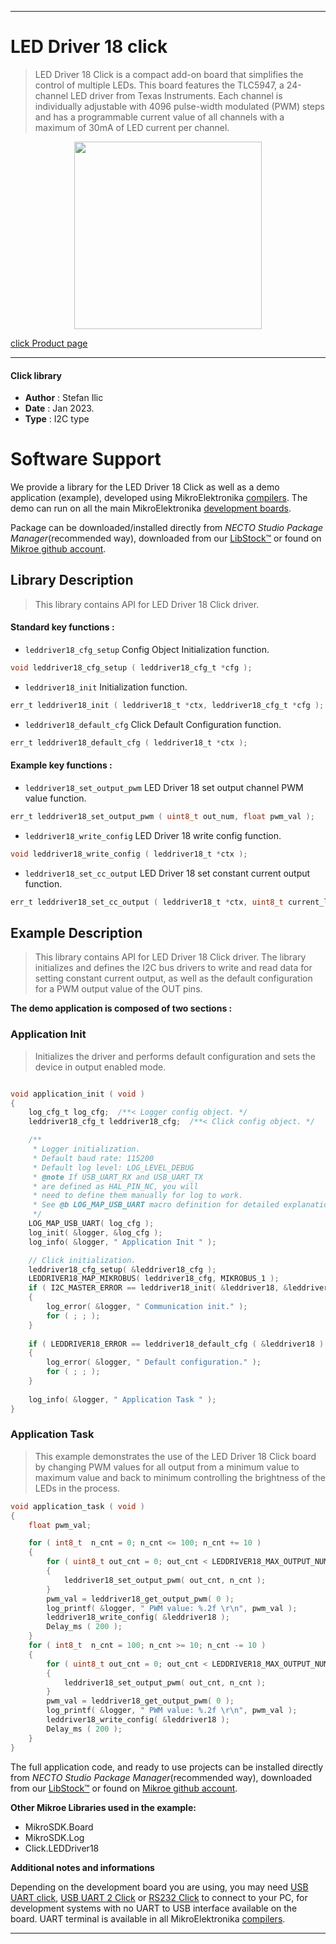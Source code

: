 
---
# LED Driver 18 click

> LED Driver 18 Click is a compact add-on board that simplifies the control of multiple LEDs. This board features the TLC5947, a 24-channel LED driver from Texas Instruments. Each channel is individually adjustable with 4096 pulse-width modulated (PWM) steps and has a programmable current value of all channels with a maximum of 30mA of LED current per channel.

<p align="center">
  <img src="https://download.mikroe.com/images/click_for_ide/leddriver18_click.png" height=300px>
</p>

[click Product page](https://www.mikroe.com/led-driver-18-click)

---


#### Click library

- **Author**        : Stefan Ilic
- **Date**          : Jan 2023.
- **Type**          : I2C type


# Software Support

We provide a library for the LED Driver 18 Click
as well as a demo application (example), developed using MikroElektronika
[compilers](https://www.mikroe.com/necto-studio).
The demo can run on all the main MikroElektronika [development boards](https://www.mikroe.com/development-boards).

Package can be downloaded/installed directly from *NECTO Studio Package Manager*(recommended way), downloaded from our [LibStock&trade;](https://libstock.mikroe.com) or found on [Mikroe github account](https://github.com/MikroElektronika/mikrosdk_click_v2/tree/master/clicks).

## Library Description

> This library contains API for LED Driver 18 Click driver.

#### Standard key functions :

- `leddriver18_cfg_setup` Config Object Initialization function.
```c
void leddriver18_cfg_setup ( leddriver18_cfg_t *cfg );
```

- `leddriver18_init` Initialization function.
```c
err_t leddriver18_init ( leddriver18_t *ctx, leddriver18_cfg_t *cfg );
```

- `leddriver18_default_cfg` Click Default Configuration function.
```c
err_t leddriver18_default_cfg ( leddriver18_t *ctx );
```

#### Example key functions :

- `leddriver18_set_output_pwm` LED Driver 18 set output channel PWM value function.
```c
err_t leddriver18_set_output_pwm ( uint8_t out_num, float pwm_val );
```

- `leddriver18_write_config` LED Driver 18 write config function.
```c
void leddriver18_write_config ( leddriver18_t *ctx );
```

- `leddriver18_set_cc_output` LED Driver 18 set constant current output function.
```c
err_t leddriver18_set_cc_output ( leddriver18_t *ctx, uint8_t current_limit );
```

## Example Description

> This library contains API for LED Driver 18 Click driver. 
The library initializes and defines the I2C bus drivers to 
write and read data for setting constant current output, 
as well as the default configuration for a PWM output value 
of the OUT pins.

**The demo application is composed of two sections :**

### Application Init

> Initializes the driver and performs default configuration and sets 
the device in output enabled mode.

```c

void application_init ( void ) 
{
    log_cfg_t log_cfg;  /**< Logger config object. */
    leddriver18_cfg_t leddriver18_cfg;  /**< Click config object. */

    /** 
     * Logger initialization.
     * Default baud rate: 115200
     * Default log level: LOG_LEVEL_DEBUG
     * @note If USB_UART_RX and USB_UART_TX 
     * are defined as HAL_PIN_NC, you will 
     * need to define them manually for log to work. 
     * See @b LOG_MAP_USB_UART macro definition for detailed explanation.
     */
    LOG_MAP_USB_UART( log_cfg );
    log_init( &logger, &log_cfg );
    log_info( &logger, " Application Init " );

    // Click initialization.
    leddriver18_cfg_setup( &leddriver18_cfg );
    LEDDRIVER18_MAP_MIKROBUS( leddriver18_cfg, MIKROBUS_1 );
    if ( I2C_MASTER_ERROR == leddriver18_init( &leddriver18, &leddriver18_cfg ) ) 
    {
        log_error( &logger, " Communication init." );
        for ( ; ; );
    }
    
    if ( LEDDRIVER18_ERROR == leddriver18_default_cfg ( &leddriver18 ) )
    {
        log_error( &logger, " Default configuration." );
        for ( ; ; );
    }
    
    log_info( &logger, " Application Task " );
}

```

### Application Task

> This example demonstrates the use of the LED Driver 18 Click board by 
changing PWM values for all output from a minimum value to 
maximum value and back to minimum controlling the brightness of the 
LEDs in the process.

```c
void application_task ( void ) 
{
    float pwm_val;

    for ( int8_t  n_cnt = 0; n_cnt <= 100; n_cnt += 10 )
    {
        for ( uint8_t out_cnt = 0; out_cnt < LEDDRIVER18_MAX_OUTPUT_NUM; out_cnt++ )
        {
            leddriver18_set_output_pwm( out_cnt, n_cnt );
        }
        pwm_val = leddriver18_get_output_pwm( 0 );
        log_printf( &logger, " PWM value: %.2f \r\n", pwm_val );
        leddriver18_write_config( &leddriver18 );
        Delay_ms ( 200 );
    }
    for ( int8_t  n_cnt = 100; n_cnt >= 10; n_cnt -= 10 )
    {
        for ( uint8_t out_cnt = 0; out_cnt < LEDDRIVER18_MAX_OUTPUT_NUM; out_cnt++ )
        {
            leddriver18_set_output_pwm( out_cnt, n_cnt );
        }
        pwm_val = leddriver18_get_output_pwm( 0 );
        log_printf( &logger, " PWM value: %.2f \r\n", pwm_val );
        leddriver18_write_config( &leddriver18 );
        Delay_ms ( 200 );
    }
}
```


The full application code, and ready to use projects can be installed directly from *NECTO Studio Package Manager*(recommended way), downloaded from our [LibStock&trade;](https://libstock.mikroe.com) or found on [Mikroe github account](https://github.com/MikroElektronika/mikrosdk_click_v2/tree/master/clicks).

**Other Mikroe Libraries used in the example:**

- MikroSDK.Board
- MikroSDK.Log
- Click.LEDDriver18

**Additional notes and informations**

Depending on the development board you are using, you may need
[USB UART click](https://www.mikroe.com/usb-uart-click),
[USB UART 2 Click](https://www.mikroe.com/usb-uart-2-click) or
[RS232 Click](https://www.mikroe.com/rs232-click) to connect to your PC, for
development systems with no UART to USB interface available on the board. UART
terminal is available in all MikroElektronika
[compilers](https://shop.mikroe.com/compilers).

---
